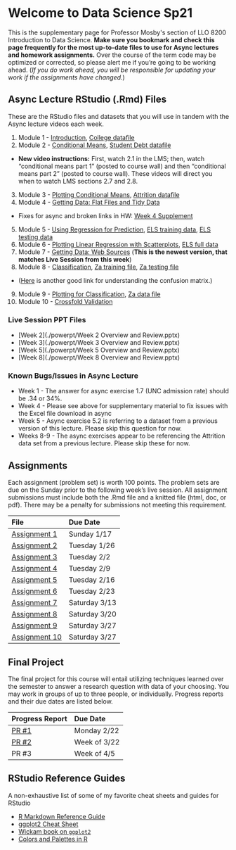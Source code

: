 # Welcome to Data Science Sp21

This is the supplementary page for Professor Mosby's section of LLO 8200 Introduction to Data Science. **Make sure you bookmark and check this page frequently for the most up-to-date files to use for Async lectures and homework assignments.** Over the course of the term code may be optimized or corrected, so please alert me if you’re going to be working ahead. (_If you do work ahead, you will be responsible for updating your work if the assignments have changed._)

## Async Lecture RStudio (.Rmd) Files
These are the RStudio files and datasets that you will use in tandem with the Async lecture videos each week.
1. Module 1 - [Introduction](./scripts/01-intro.Rmd), [College datafile](./scripts/college.Rdata)
2. Module 2 - [Conditional Means](./scripts/02_conditional_means.Rmd), [Student Debt datafile](./scripts/sc_debt.Rdata)
  - **New video instructions:** First, watch 2.1 in the LMS; then, watch “conditional means part 1” (posted to course wall) and then “conditional means part 2” (posted to course wall). These videos will direct you when to watch LMS sections 2.7 and 2.8.
3. Module 3 - [Plotting Conditional Means](./scripts/03-plot_means.Rmd), [Attrition datafile](./scripts/attrition.Rdata)
4. Module 4 - [Getting Data: Flat Files and Tidy Data](./scripts/04-flat_data.Rmd)
  - Fixes for async and broken links in HW: [Week 4 Supplement](./scripts/04-supplement.Rmd)
5. Module 5 - [Using Regression for Prediction](./scripts/05-regression.Rmd), [ELS training data](./scripts/els_train.Rdata), [ELS testing data](./scripts/els_test.Rdata)
6. Module 6 - [Plotting Linear Regression with Scatterplots](./scripts/06-scatterplots.Rmd), [ELS full data](./scripts/els.Rdata)
7. Module 7 - [Getting Data: Web Sources](./scripts/07-webscraping-NEW.Rmd) (**This is the newest version, that matches Live Session from this week**)
8. Module 8 - [Classification](./scripts/08-classification.Rmd), [Za training file](./scripts/za_train.RData), [Za testing file](./scripts/za_test.RData)
  - ([Here](https://degreesofbelief.roryquinn.com/common-evaluation-measures-for-classification-models) is another good link for understanding the confusion matrix.)
9. Module 9 - [Plotting for Classification](./scripts/09-plots_classification-NEW.Rmd), [Za data file](./scripts/za.RData)
10. Module 10 - [Crossfold Validation](./scripts/10-cross_validation-NEW.Rmd)

### Live Session PPT Files
- [Week 2](./powerpt/Week 2 Overview and Review.pptx)
- [Week 3](./powerpt/Week 3 Overview and Review.pptx)
- [Week 5](./powerpt/Week 5 Overview and Review.pptx)
- [Week 8](./powerpt/Week 8 Overview and Review.pptx)

### Known Bugs/Issues in Async Lecture
- Week 1 - The answer for async exercise 1.7 (UNC admission rate) should be .34 or 34%.
- Week 4 - Please see above for supplementary material to fix issues with the Excel file download in async
- Week 5 - Async exercise 5.2 is referring to a dataset from a previous version of this lecture. Please skip this question for now.
- Weeks 8-9 - The async exercises appear to be referencing the Attrition data set from a previous lecture. Please skip these for now.

## Assignments
Each assignment (problem set) is worth 100 points. The problem sets are due on the Sunday prior to the following week’s live session. All assignment submissions must include both the .Rmd file and a knitted file (html, doc, or pdf). There may be a penalty for submissions not meeting this requirement.

| File      | Due Date          |
|:-------------|:------------------|
| [Assignment 1](./assignments/01-assignment.Rmd) | Sunday 1/17 |
| [Assignment 2](./assignments/02-assignment.Rmd) | Tuesday 1/26 |
| [Assignment 3](./assignments/03-assignment.md) | Tuesday 2/2 |
| [Assignment 4](./assignments/04-assignment.md) | Tuesday 2/9 |
| [Assignment 5](./assignments/05-assignment.md) | Tuesday 2/16 |
| [Assignment 6](./assignments/06-assignment.md) | Tuesday 2/23 |
| [Assignment 7](./assignments/07-assignment.md) | Saturday 3/13 |
| [Assignment 8](./assignments/08-assignment.md) | Saturday 3/20 |
| [Assignment 9](./assignments/09-assignment.md) | Saturday 3/27 |
| [Assignment 10](./assignments/10-assignment.md) | Saturday 3/27 |

## Final Project
The final project for this course will entail utilizing techniques learned over the semester to answer a research question with data of your choosing. You may work in groups of up to three people, or individually. Progress reports and their due dates are listed below.

| Progress Report      | Due Date      |
|:------------|:--------------|
|[PR #1](./final_project/01-progress_report.md) | Monday 2/22 |
|[PR #2](./final_project/02-progress_report.md) | Week of 3/22 |
|PR #3 | Week of 4/5 |

## RStudio Reference Guides
A non-exhaustive list of some of my favorite cheat sheets and guides for RStudio
- [R Markdown Reference Guide](./assets/rmarkdown-reference.pdf)
- [ggplot2 Cheat Sheet](./assets/ggplot2-cheatsheet.pdf)
- [Wickam book on `ggplot2`](https://ggplot2-book.org/)
- [Colors and Palettes in R](./assets/colorPaletteCheatsheet.pdf)
